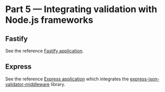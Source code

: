 # Part 5 — Integrating validation with Node.js frameworks

## Fastify

See the reference [Fastify application](../../framework-applications/fastify-javascript/).

## Express

See the reference [Express application](https://gitlab.com/simonplend/example-express-api-best-practices)
which integrates the [express-json-validator-middleware](https://github.com/simonplend/express-json-validator-middleware)
library.

<!-- ## Integrating JSON Schema based validation in other frameworks -->

<!-- TODO: -->
